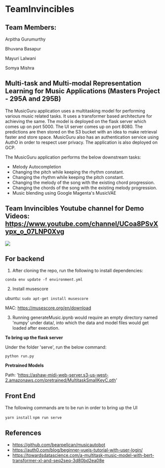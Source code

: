 # TeamInvincibles
## Team Members:
Arpitha Gurumurthy

Bhuvana Basapur

Mayuri Lalwani

Somya Mishra

## Multi-task and Multi-modal Representation Learning for Music Applications (Masters Project - 295A and 295B)

The MusicGuru application uses a multitasking model for performing various music related tasks. It uses a transformer based architecture for achieving the same. The model is deployed on the flask server which comes up on port 5000. The UI server comes up on port 8080. The predictions are then stored on the S3 bucket with an idea to make retrieval faster and store space. MusicGuru also has an authentication service using AuthO in order to respect user privacy. The application is also deployed on GCP.

The MusicGuru application performs the below downstream tasks:
* Melody Autocompletion
* Changing the pitch while keeping the rhythm constant.
* Changing the rhythm while keeping the pitch constant.
* Changing the melody of the song with the existing chord progression.
* Changing the chords of the song with the existing melody progression.
* Music blending using Google Magenta's MusicVAE

## **Team Invincibles Youtube channel for Demo Videos:** https://www.youtube.com/channel/UCoa8PSvXypx_o_07LNP0Xvg

<img src="https://github.com/bhuvanabasapur/TeamInvinsibles/blob/main/Screenshots/Homescreen.png">

## For backend

1. After cloning the repo, run the following to install dependencies:

```conda env update -f environment.yml```

2. Install musescore

ubuntu: ```sudo apt-get install musescore```

MAC: https://musescore.org/en/download

3. Running generateMusic.ipynb would require an empty directory named 'numpy' under data/, into which the data and model files would get loaded after execution.

**To bring up the flask server**

Under the folder 'serve', run the below command:

```python run.py```

**Pretrained Models**

Path: 'https://ashaw-midi-web-server.s3-us-west-2.amazonaws.com/pretrained/MultitaskSmallKeyC.pth'

## Front End

The following commands are to be run in order to bring up the UI

```yarn install```
```npm run serve```

## References
* https://github.com/bearpelican/musicautobot
* https://auth0.com/blog/beginner-vuejs-tutorial-with-user-login/ 
* https://towardsdatascience.com/a-multitask-music-model-with-bert-transformer-xl-and-seq2seq-3d80bd2ea08e 

